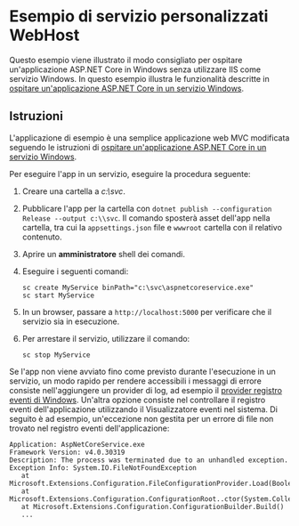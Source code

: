 # <a name="custom-webhost-service-sample"></a>Esempio di servizio personalizzati WebHost

Questo esempio viene illustrato il modo consigliato per ospitare un'applicazione ASP.NET Core in Windows senza utilizzare IIS come servizio Windows. In questo esempio illustra le funzionalità descritte in [ospitare un'applicazione ASP.NET Core in un servizio Windows](https://docs.microsoft.com/aspnet/core/host-and-deploy/windows-service).

## <a name="instructions"></a>Istruzioni

L'applicazione di esempio è una semplice applicazione web MVC modificata seguendo le istruzioni di [ospitare un'applicazione ASP.NET Core in un servizio Windows](https://docs.microsoft.com/aspnet/core/host-and-deploy/windows-service).

Per eseguire l'app in un servizio, eseguire la procedura seguente:

1. Creare una cartella a *c:\svc*.

1. Pubblicare l'app per la cartella con `dotnet publish --configuration Release --output c:\\svc`. Il comando sposterà asset dell'app nella cartella, tra cui la `appsettings.json` file e `wwwroot` cartella con il relativo contenuto.

1. Aprire un **amministratore** shell dei comandi.

1. Eseguire i seguenti comandi:

   ```console
   sc create MyService binPath="c:\svc\aspnetcoreservice.exe"
   sc start MyService
   ```

1. In un browser, passare a `http://localhost:5000` per verificare che il servizio sia in esecuzione.

1. Per arrestare il servizio, utilizzare il comando:

   ```console
   sc stop MyService
   ```

Se l'app non viene avviato fino come previsto durante l'esecuzione in un servizio, un modo rapido per rendere accessibili i messaggi di errore consiste nell'aggiungere un provider di log, ad esempio il [provider registro eventi di Windows](https://docs.microsoft.com/aspnet/core/fundamentals/logging/index#eventlog). Un'altra opzione consiste nel controllare il registro eventi dell'applicazione utilizzando il Visualizzatore eventi nel sistema. Di seguito è ad esempio, un'eccezione non gestita per un errore di file non trovato nel registro eventi dell'applicazione:

```console
Application: AspNetCoreService.exe
Framework Version: v4.0.30319
Description: The process was terminated due to an unhandled exception.
Exception Info: System.IO.FileNotFoundException
   at Microsoft.Extensions.Configuration.FileConfigurationProvider.Load(Boolean)
   at Microsoft.Extensions.Configuration.ConfigurationRoot..ctor(System.Collections.Generic.IList`1<Microsoft.Extensions.Configuration.IConfigurationProvider>)
   at Microsoft.Extensions.Configuration.ConfigurationBuilder.Build()
   ...
```
